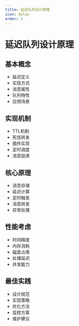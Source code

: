 ```yaml
---
title: 延迟队列设计原理
icon: delay
order: 3
---
```


# 延迟队列设计原理

## 基本概念
- 延迟定义
- 实现方式
- 消息属性
- 队列特性
- 应用场景

## 实现机制
- TTL机制
- 死信转发
- 插件实现
- 定时调度
- 消息投递

## 核心原理
- 消息存储
- 延迟计算
- 定时触发
- 消息转发
- 异常处理

## 性能考虑
- 时间精度
- 内存消耗
- 磁盘占用
- 处理延迟
- 并发能力

## 最佳实践
- 设计规范
- 实现策略
- 优化方法
- 监控方案
- 维护建议
